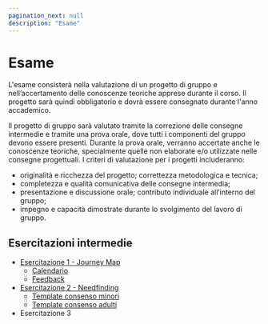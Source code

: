```yaml
---
pagination_next: null
description: "Esame"
---
```


# Esame

L'esame consisterà nella valutazione di un progetto di gruppo e nell’accertamento delle conoscenze teoriche apprese durante il corso. Il progetto sarà quindi obbligatorio e dovrà essere consegnato durante l'anno accademico.

Il progetto di gruppo sarà valutato tramite la correzione delle consegne intermedie e tramite una prova orale, dove tutti i componenti del gruppo devono essere presenti. Durante la prova orale, verranno accertate anche le conoscenze teoriche, specialmente quelle non elaborate e/o utilizzate nelle consegne progettuali. I criteri di valutazione per i progetti includeranno: 
- originalità e ricchezza del progetto; correttezza metodologica e tecnica; 
- completezza e qualità comunicativa delle consegne intermedia; 
- presentazione e discussione orale; contributo individuale all’interno del gruppo; 
- impegno e capacità dimostrate durante lo svolgimento del lavoro di gruppo.

## Esercitazioni intermedie

* [Esercitazione 1 - Journey Map](https://elite.polito.it/materiale-benesseredigitale-2024/slide/assignment/A1-journeymap.pdf)
     * [Calendario](https://docs.google.com/spreadsheets/d/1-J4LfEgAsTg8K8DJGgJS9MJuXyhhG2OjiB69xGXJuWw/edit?usp=sharing)
     * [Feedback](https://docs.google.com/document/d/1EE18w5-KbITTdk02bQx2Tbu_g4i-sP4P8txm9a4zg1c/edit?usp=sharing)  
* [Esercitazione 2 - Needfinding](https://elite.polito.it/materiale-benesseredigitale-2024/slide/assignment/A2-needfinding.pdf)
     * [Template consenso minori](https://docs.google.com/document/d/16RK4r2BfUzgAJRO17VAkGoeE_-zKioSi0xiuCFbiGPI/edit)
     * [Template consenso adulti](https://docs.google.com/document/d/16PhEKEeyu-0HlloUAvDmACATgraXu3KnGjv7BxPI8AM/edit)
* Esercitazione 3